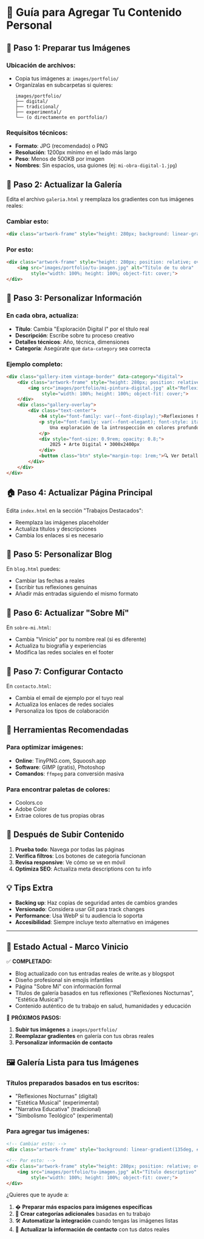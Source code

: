 # 🎨 Guía para Agregar Tu Contenido Personal

## 📸 **Paso 1: Preparar tus Imágenes**

### Ubicación de archivos:
- Copia tus imágenes a: `images/portfolio/`
- Organízalas en subcarpetas si quieres:
  ```
  images/portfolio/
  ├── digital/
  ├── tradicional/
  ├── experimental/
  └── (o directamente en portfolio/)
  ```

### Requisitos técnicos:
- **Formato**: JPG (recomendado) o PNG
- **Resolución**: 1200px mínimo en el lado más largo
- **Peso**: Menos de 500KB por imagen
- **Nombres**: Sin espacios, usa guiones (ej: `mi-obra-digital-1.jpg`)

## 🔧 **Paso 2: Actualizar la Galería**

Edita el archivo `galeria.html` y reemplaza los gradientes con tus imágenes reales:

### Cambiar esto:
```html
<div class="artwork-frame" style="height: 280px; background: linear-gradient(135deg, #8b4513, #daa520); ...">
```

### Por esto:
```html
<div class="artwork-frame" style="height: 280px; position: relative; overflow: hidden;">
    <img src="images/portfolio/tu-imagen.jpg" alt="Título de tu obra" 
         style="width: 100%; height: 100%; object-fit: cover;">
</div>
```

## 📝 **Paso 3: Personalizar Información**

### En cada obra, actualiza:
- **Título**: Cambia "Exploración Digital I" por el título real
- **Descripción**: Escribe sobre tu proceso creativo
- **Detalles técnicos**: Año, técnica, dimensiones
- **Categoría**: Asegúrate que `data-category` sea correcta

### Ejemplo completo:
```html
<div class="gallery-item vintage-border" data-category="digital">
    <div class="artwork-frame" style="height: 280px; position: relative; overflow: hidden;">
        <img src="images/portfolio/mi-pintura-digital.jpg" alt="Reflexiones Nocturnas" 
             style="width: 100%; height: 100%; object-fit: cover;">
    </div>
    <div class="gallery-overlay">
        <div class="text-center">
            <h4 style="font-family: var(--font-display);">Reflexiones Nocturnas</h4>
            <p style="font-family: var(--font-elegant); font-style: italic;">
                Una exploración de la introspección en colores profundos
            </p>
            <div style="font-size: 0.9rem; opacity: 0.8;">
                2025 • Arte Digital • 3000x2400px
            </div>
            <button class="btn" style="margin-top: 1rem;">🔍 Ver Detalles</button>
        </div>
    </div>
</div>
```

## 🏠 **Paso 4: Actualizar Página Principal**

Edita `index.html` en la sección "Trabajos Destacados":
- Reemplaza las imágenes placeholder
- Actualiza títulos y descripciones
- Cambia los enlaces si es necesario

## 📖 **Paso 5: Personalizar Blog**

En `blog.html` puedes:
- Cambiar las fechas a reales
- Escribir tus reflexiones genuinas
- Añadir más entradas siguiendo el mismo formato

## 👤 **Paso 6: Actualizar "Sobre Mí"**

En `sobre-mi.html`:
- Cambia "Vinicio" por tu nombre real (si es diferente)
- Actualiza tu biografía y experiencias
- Modifica las redes sociales en el footer

## 📧 **Paso 7: Configurar Contacto**

En `contacto.html`:
- Cambia el email de ejemplo por el tuyo real
- Actualiza los enlaces de redes sociales
- Personaliza los tipos de colaboración

## 🎨 **Herramientas Recomendadas**

### Para optimizar imágenes:
- **Online**: TinyPNG.com, Squoosh.app
- **Software**: GIMP (gratis), Photoshop
- **Comandos**: `ffmpeg` para conversión masiva

### Para encontrar paletas de colores:
- Coolors.co
- Adobe Color
- Extrae colores de tus propias obras

## 🚀 **Después de Subir Contenido**

1. **Prueba todo**: Navega por todas las páginas
2. **Verifica filtros**: Los botones de categoría funcionan
3. **Revisa responsive**: Ve cómo se ve en móvil
4. **Optimiza SEO**: Actualiza meta descriptions con tu info

## 💡 **Tips Extra**

- **Backing up**: Haz copias de seguridad antes de cambios grandes
- **Versionado**: Considera usar Git para track changes
- **Performance**: Usa WebP si tu audiencia lo soporta
- **Accesibilidad**: Siempre incluye texto alternativo en imágenes

---

## 📂 **Estado Actual - Marco Vinicio**

✅ **COMPLETADO:**
- Blog actualizado con tus entradas reales de write.as y blogspot
- Diseño profesional sin emojis infantiles
- Página "Sobre Mí" con información formal
- Títulos de galería basados en tus reflexiones ("Reflexiones Nocturnas", "Estética Musical")
- Contenido auténtico de tu trabajo en salud, humanidades y educación

🎯 **PRÓXIMOS PASOS:**
1. **Subir tus imágenes** a `images/portfolio/`
2. **Reemplazar gradientes** en galería con tus obras reales
3. **Personalizar información de contacto**

## 🖼️ **Galería Lista para tus Imágenes**

### Títulos preparados basados en tus escritos:
- "Reflexiones Nocturnas" (digital)
- "Estética Musical" (experimental) 
- "Narrativa Educativa" (tradicional)
- "Simbolismo Teológico" (experimental)

### Para agregar tus imágenes:
```html
<!-- Cambiar esto: -->
<div class="artwork-frame" style="background: linear-gradient(135deg, #2c3e50, #34495e);">

<!-- Por esto: -->
<div class="artwork-frame" style="height: 280px; position: relative; overflow: hidden;">
    <img src="images/portfolio/tu-imagen.jpg" alt="Título descriptivo" 
         style="width: 100%; height: 100%; object-fit: cover;">
</div>
```

¿Quieres que te ayude a:
1. � **Preparar más espacios para imágenes específicas**
2. 🎨 **Crear categorías adicionales** basadas en tu trabajo  
3. 🛠️ **Automatizar la integración** cuando tengas las imágenes listas
4. 📧 **Actualizar la información de contacto** con tus datos reales
